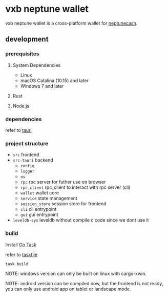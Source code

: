 # vxb neptune wallet

vxb neptune wallet is a cross-platform wallet for [neptunecash](https://github.com/Neptune-Crypto/neptune-core).

## development

### prerequisites

1. System Dependencies
    - Linux
    - macOS Catalina (10.15) and later
    - Windows 7 and later
2. Rust

3. Node.js

### dependencies

refer to [tauri](https://tauri.app/start/prerequisites)

### project structure

- `src` frontend
- `src-tauri` backend
  - `config`
  - `logger`
  - `os`
  - `rpc` rpc server for futher use on browser
  - `rpc_client` rpc_client to interact with rpc server (cli)
  - `wallet` wallet core
  - `service` state management
  - `session_store` session store for frontend
  - `cli` cli entrypoint
  - `gui` gui entrypoint
- `leveldb-sys` leveldb without compile c code since we dont use it

### build

Install [Go Task](https://taskfile.dev/)

refer to [taskfile](./taskfile.yml)

```bash
task build
```

NOTE: windows version can only be built on linux with cargo-xwin.

NOTE: android version can be compiled now, but the frontend is not ready, you can only use android app on tablet or landscape mode.
